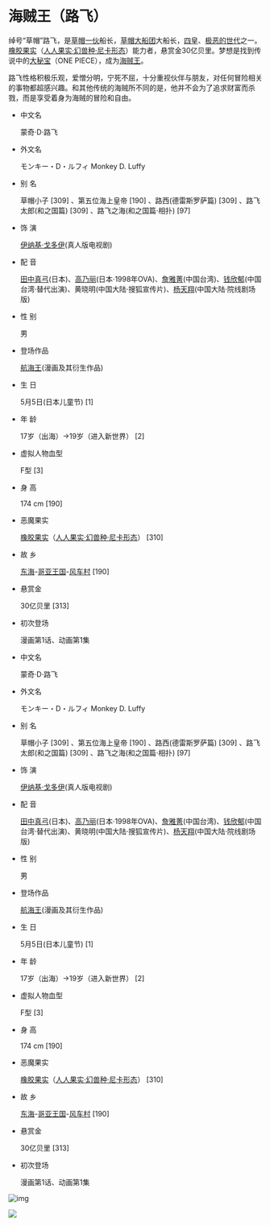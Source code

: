 # 海贼王（路飞）

绰号“草帽”路飞，是[草帽一伙](https://baike.baidu.com/item/草帽一伙/7076978)船长，[草帽大船团](https://baike.baidu.com/item/草帽大船团/18640674)大船长，[四皇](https://baike.baidu.com/item/四皇/1214651)、[极恶的世代](https://baike.baidu.com/item/极恶的世代/14494683)之一。[橡胶果实](https://baike.baidu.com/item/橡胶果实/7398570)（[人人果实·幻兽种·尼卡形态](https://baike.baidu.com/item/人人果实·幻兽种·尼卡形态/60382460)）能力者，悬赏金30亿贝里。梦想是找到传说中的[大秘宝](https://baike.baidu.com/item/大秘宝/61779151)（ONE PIECE），成为[海贼王](https://baike.baidu.com/item/海贼王/59830705)。

路飞性格积极乐观，爱憎分明，宁死不屈，十分重视伙伴与朋友，对任何冒险相关的事物都超感兴趣。和其他传统的海贼所不同的是，他并不会为了追求财富而杀戮，而是享受着身为海贼的冒险和自由。

- 中文名

  蒙奇·D·路飞

- 外文名

  モンキー・D・ルフィ Monkey D. Luffy

- 别  名

  草帽小子 [309] 、第五位海上皇帝 [190] 、路西(德雷斯罗萨篇) [309] 、路飞太郎(和之国篇) [309] 、路飞之海(和之国篇·相扑) [97] 

- 饰  演

  [伊纳基·戈多伊](https://baike.baidu.com/item/伊纳基·戈多伊/59161922?fromModule=lemma_inlink)(真人版电视剧)

- 配  音

  [田中真弓](https://baike.baidu.com/item/田中真弓/1752087?fromModule=lemma_inlink)(日本)、[高乃丽](https://baike.baidu.com/item/高乃丽/10506502?fromModule=lemma_inlink)(日本·1998年OVA)、[詹雅菁](https://baike.baidu.com/item/詹雅菁/5613127?fromModule=lemma_inlink)(中国台湾)、[钱欣郁](https://baike.baidu.com/item/钱欣郁/5329730?fromModule=lemma_inlink)(中国台湾·替代出演)、黄晓明(中国大陆·搜狐宣传片)、[杨天翔](https://baike.baidu.com/item/杨天翔/7558907?fromModule=lemma_inlink)(中国大陆·院线剧场版)

- 性  别

  男

- 登场作品

  [航海王](https://baike.baidu.com/item/航海王/75861?fromModule=lemma_inlink)(漫画及其衍生作品)

- 生  日

  5月5日(日本儿童节) [1] 

- 年  龄

  17岁（出海）→19岁（进入新世界） [2] 

- 虚拟人物血型

  F型 [3] 

- 身  高

  174 cm [190] 

- 恶魔果实

  [橡胶果实](https://baike.baidu.com/item/橡胶果实/7398570?fromModule=lemma_inlink)（[人人果实·幻兽种·尼卡形态](https://baike.baidu.com/item/人人果实·幻兽种·尼卡形态/60382460?fromModule=lemma_inlink)） [310] 

- 故  乡

  [东海](https://baike.baidu.com/item/东海/2537571?fromModule=lemma_inlink)-[哥亚王国](https://baike.baidu.com/item/哥亚王国?fromModule=lemma_inlink)-[风车村](https://baike.baidu.com/item/风车村/14591339?fromModule=lemma_inlink) [190] 

- 悬赏金

  30亿贝里 [313] 

- 初次登场

  漫画第1话、动画第1集

- 中文名

  蒙奇·D·路飞

- 外文名

  モンキー・D・ルフィ Monkey D. Luffy

- 别  名

  草帽小子 [309] 、第五位海上皇帝 [190] 、路西(德雷斯罗萨篇) [309] 、路飞太郎(和之国篇) [309] 、路飞之海(和之国篇·相扑) [97] 

- 饰  演

  [伊纳基·戈多伊](https://baike.baidu.com/item/伊纳基·戈多伊/59161922?fromModule=lemma_inlink)(真人版电视剧)

- 配  音

  [田中真弓](https://baike.baidu.com/item/田中真弓/1752087?fromModule=lemma_inlink)(日本)、[高乃丽](https://baike.baidu.com/item/高乃丽/10506502?fromModule=lemma_inlink)(日本·1998年OVA)、[詹雅菁](https://baike.baidu.com/item/詹雅菁/5613127?fromModule=lemma_inlink)(中国台湾)、[钱欣郁](https://baike.baidu.com/item/钱欣郁/5329730?fromModule=lemma_inlink)(中国台湾·替代出演)、黄晓明(中国大陆·搜狐宣传片)、[杨天翔](https://baike.baidu.com/item/杨天翔/7558907?fromModule=lemma_inlink)(中国大陆·院线剧场版)

- 性  别

  男

- 登场作品

  [航海王](https://baike.baidu.com/item/航海王/75861?fromModule=lemma_inlink)(漫画及其衍生作品)

- 生  日

  5月5日(日本儿童节) [1] 

- 年  龄

  17岁（出海）→19岁（进入新世界） [2] 

- 虚拟人物血型

  F型 [3] 

- 身  高

  174 cm [190] 

- 恶魔果实

  [橡胶果实](https://baike.baidu.com/item/橡胶果实/7398570?fromModule=lemma_inlink)（[人人果实·幻兽种·尼卡形态](https://baike.baidu.com/item/人人果实·幻兽种·尼卡形态/60382460?fromModule=lemma_inlink)） [310] 

- 故  乡

  [东海](https://baike.baidu.com/item/东海/2537571?fromModule=lemma_inlink)-[哥亚王国](https://baike.baidu.com/item/哥亚王国?fromModule=lemma_inlink)-[风车村](https://baike.baidu.com/item/风车村/14591339?fromModule=lemma_inlink) [190] 

- 悬赏金

  30亿贝里 [313] 

- 初次登场

  漫画第1话、动画第1集

![img](http://rlxrc89il.hn-bkt.clouddn.com/tp/14ce36d3d539b6003af3aef54703222ac65c1038196f)

![](http://rlxrc89il.hn-bkt.clouddn.com/tp/14ce36d3d539b6003af3aef54703222ac65c1038196f)